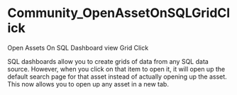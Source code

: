 # Community_OpenAssetOnSQLGridClick
Open Assets On SQL Dashboard view Grid Click


SQL dashboards allow you to create grids of data from any SQL data source. However, when you click on that item to open it, it will open up the default search page for that asset instead of actually opening up the asset. This now allows you to open up any asset in a new tab.
